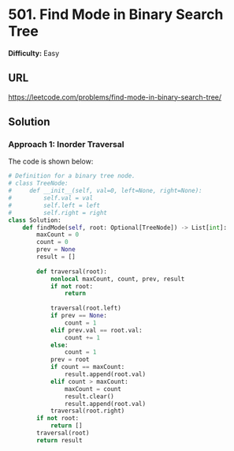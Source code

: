 # 501. Find Mode in Binary Search Tree

**Difficulty:** Easy

## URL

https://leetcode.com/problems/find-mode-in-binary-search-tree/

## Solution

### Approach 1: Inorder Traversal

The code is shown below:

```python
# Definition for a binary tree node.
# class TreeNode:
#     def __init__(self, val=0, left=None, right=None):
#         self.val = val
#         self.left = left
#         self.right = right
class Solution:
    def findMode(self, root: Optional[TreeNode]) -> List[int]:
        maxCount = 0
        count = 0
        prev = None
        result = []
        
        def traversal(root):
            nonlocal maxCount, count, prev, result
            if not root:
                return
            
            traversal(root.left)
            if prev == None:
                count = 1
            elif prev.val == root.val:
                count += 1
            else:
                count = 1
            prev = root
            if count == maxCount:
                result.append(root.val)
            elif count > maxCount:
                maxCount = count
                result.clear()
                result.append(root.val)
            traversal(root.right)
        if not root:
            return []
        traversal(root)
        return result
```
